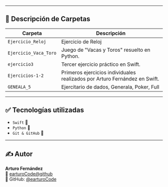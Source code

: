 

---

## 📌 Descripción de Carpetas

| Carpeta                  | Descripción                                                               |
|--------------------------|---------------------------------------------------------------------------|
| `Ejercicio_Reloj`       | Ejercicio de Reloj                                                         |
| `Ejercicio_Vaca_Toro`   | Juego de "Vacas y Toros" resuelto en Python.                               |
| `ejercicio3`            | Tercer ejercicio práctico en Swift.                                        |
| `Ejercicios-1-2`        | Primeros ejercicios individuales realizados por Arturo Fernández en Swift. |
| `GENEALA_5`             | Ejercitario de dados, Generala, Poker, Full                                |

---

## ✅ Tecnologías utilizadas

- `Swift` 🧪
- `Python` 🐍
- `Git & GitHub` 🔧

---

## ✍️ Autor

**Arturo Fernández**  
📧 [earturoCode@github](mailto:earturoCode@github)  
💼 GitHub: [@earturoCode](https://github.com/earturoCode)


